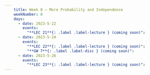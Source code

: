 ```yaml
---
    title: Week 8 – More Probability and Independence
    weekNumber: 8
    days:
      - date: 2023-5-22
        events:
          "**LEC 21**{: .label .label-lecture } (coming soon)":
      - date: 2023-5-24
        events:
          "**LEC 22**{: .label .label-lecture } (coming soon)":
          "**GW 7**{: .label .label-disc } (coming soon)":
      - date: 2023-5-26
        events:
          "**LEC 23**{: .label .label-lecture } (coming soon)":
---
```

